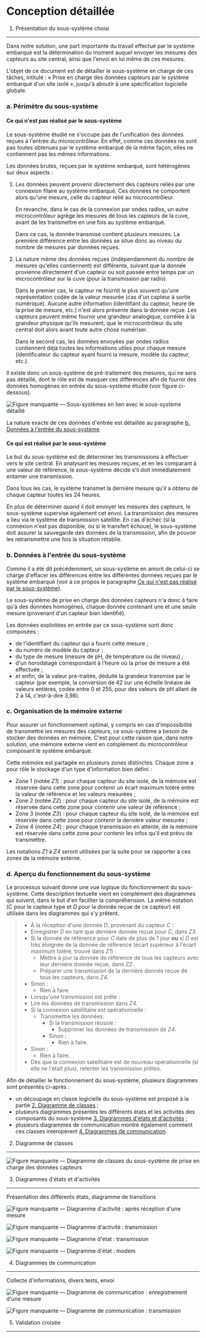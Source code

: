 Conception détaillée
====================


1. Présentation du sous-système choisi
--------------------------------------

Dans notre solution, une part importante du travail effectué par le système embarqué est la détermination du moment auquel envoyer les mesures des capteurs au site central, ainsi que l'envoi en lui même de ces mesures.

L'objet de ce document est de détailler le sous-système en charge de ces tâches, intitulé&nbsp;: «&nbsp;Prise en charge des données capteurs par le système embarqué d'un site isolé&nbsp;», jusqu'à aboutir à une spécification logicielle globale.


### a. Périmètre du sous-système ###

#### Ce qui n'est pas réalisé par le sous-système ####

Le sous-système étudié ne s'occupe pas de l'unification des données reçues à l'entrée du microcontrôleur. En effet, comme ces données ne sont pas toutes obtenues par le système embarqué de la même façon, elles ne contiennent pas les mêmes informations.

Les données brutes, reçues par le système embarqué, sont hétérogènes sur deux aspects&nbsp;:

1.  Les données peuvent provenir directement des capteurs reliés par une connexion filaire au système embarqué. Ces données ne comportent alors qu'une mesure, celle du capteur relié au microcontrôleur.

    En revanche, dans le cas de la connexion par ondes radios, un autre microcontrôleur agrège les mesures de tous les capteurs de la cuve, avant de les transmettre en une fois au système embarqué.

    Dans ce cas, la donnée transmise contient plusieurs mesures. La première différence entre les données se situe donc au niveau du nombre de mesures par données reçues.

2.  La nature même des données reçues (indépendamment du nombre de mesures qu'elles contiennent) est différente, suivant que la donnée provienne directement d'un capteur ou soit passée entre temps par un microcontrôleur sur la cuve (pour la transmission par radio).

    Dans le premier cas, le capteur ne fournit le plus souvent qu'une représentation codée de la valeur mesurée (cas d'un capteur à sortie numérique). Aucune autre information (identifiant du capteur, heure de la prise de mesure, etc.) n'est alors présente dans la donnée reçue. Les capteurs peuvent même fournir une grandeur analogique, corrélée à la grandeur physique qu'ils mesurent, que le microcontrôleur du site central doit alors avant toute autre chose numériser.

    Dans le second cas, les données envoyées par ondes radios contiennent déjà toutes les informations utiles pour chaque mesure (identificateur du capteur ayant fourni la mesure, modèle du capteur, etc.).

Il existe donc un sous-système de pré-traitement des mesures, qui ne sera pas détaillé, dont le rôle est de masquer ces différences afin de fournir des données homogènes en entrée du sous-système étudié (voir figure ci-dessous).

![Figure manquante&nbsp;&mdash; Sous-systèmes en lien avec le sous-système détaillé](../../raw/master/images/AdvancedConception/sous-systemes-en-lien-avec-le-sous-systeme-detaille.png "Sous-systèmes en lien avec le sous-système détaillé")

La nature exacte de ces données d'entrée est détaillée au paragraphe [b. Données à l'entrée du sous-système](#b-donnees-a-l-entree-du-sous-systeme).


#### Ce qui est réalisé par le sous-système ####

Le but du sous-système est de déterminer les transmissions à effectuer vers le site central. En analysant les mesures reçues, et en les comparant à une valeur de référence, le sous-système décide s'il doit immédiatement entamer une transmission.

Dans tous les cas, le système transmet la dernière mesure qu'il a obtenu de chaque capteur toutes les 24 heures.

En plus de déterminer quand il doit envoyer les mesures des capteurs, le sous-système supervise également cet envoi. La transmission des mesures a lieu via le système de transmission satellite. En cas d'échec (si la connexion n'est pas disponible, ou si le transfert échoue), le sous-système doit assurer la sauvegarde des données de la transmission, afin de pouvoir les retransmettre une fois la situation rétablie.


### b. Données à l'entrée du sous-système ###

Comme il a été dit précédemment, un sous-système en amont de celui-ci se charge d'effacer les différences entre les différentes données reçues par le système embarqué (voir à ce propos le paragraphe [Ce qui n'est pas réalisé par le sous-système](#ce-qui-n-est-pas-realise-par-le-sous-systeme)).

Le sous-système de prise en charge des données capteurs n'a donc à faire qu'à des données homogènes, chaque donnée contenant une et une seule mesure (provenant d'un capteur bien identifié).

Les données exploitées en entrée par ce sous-système sont donc composées&nbsp;:

- de l'identifiant du capteur qui a fourni cette mesure&nbsp;;
- du numéro de modèle du capteur&nbsp;;
- du type de mesure (mesure de pH, de température ou de niveau)&nbsp;;
- d'un horodatage correspondant à l'heure où la prise de mesure a été effectuée&nbsp;;
- et enfin, de la valeur pré-traitée, déduite la grandeur transmise par le capteur (par exemple, la conversion de 42 sur une échelle linéaire de valeurs entières, codée entre 0 et 255, pour des valeurs de pH allant de 2 à 14, c'est-à-dire 3,98).


### c. Organisation de la mémoire externe ###

Pour assurer un fonctionnement optimal, y compris en cas d'impossibilité de transmettre les mesures des capteurs, ce sous-système a besoin de stocker des données en mémoire. C'est pour cette raison que, dans notre solution, une mémoire externe vient en complément du microcontrôleur composant le système embarqué.

Cette mémoire est partagée en plusieurs zones distinctes. Chaque zone a pour rôle le stockage d'un type d'information bien défini&nbsp;:

- Zone 1 (notée _Z1_)&nbsp;: pour chaque capteur du site isolé, de la mémoire est réservée dans cette zone pour contenir un écart maximum toléré entre la valeur de référence et les valeurs mesurées&nbsp;;
- Zone 2 (notée _Z2_)&nbsp;: pour chaque capteur du site isolé, de la mémoire est réservée dans cette zone pour contenir une valeur de référence&nbsp;;
- Zone 3 (notée _Z3_)&nbsp;: pour chaque capteur du site isolé, de la mémoire est réservée dans cette zone pour contenir la dernière valeur mesurée&nbsp;;
- Zone 4 (notée _Z4_)&nbsp;: pour chaque transmission en attente, de la mémoire est réservée dans cette zone pour contenir les infos qu'il est prévu de transmettre.

Les notations _Z1_ à _Z4_ seront utilisées par la suite pour se rapporter à ces zones de la mémoire externe.


### d. Aperçu du fonctionnement du sous-système ###

Le processus suivant donne une vue logique du fonctionnement du sous-système. Cette description textuelle vient en complément des diagrammes qui suivent, dans le but d'en faciliter la compréhension. La même notation (_C_ pour le capteur type et _D_ pour la donnée reçue de ce capteur) est utilisée dans les diagrammes qui s'y prêtent.

> -   À la réception d'une donnée _D_, provenant du capteur _C_&nbsp;:
>    -   Enregistrer _D_ en tant que dernière donnée reçue pour _C_, dans _Z3_.
>    -   Si la donnée de référence pour _C_ date de plus de 1 jour __ou__ si _D_ est très éloignée de la donnée de référence (écart supérieur à l'écart maximum toléré, trouvé dans _Z1_)&nbsp;:
>        -   Mettre à jour la donnée de référence de tous les capteurs avec leur dernière donnée reçue, dans _Z2_.
>        -   Préparer une transmission de la dernière donnée reçue de tous les capteurs, dans _Z4_.
>    -   Sinon&nbsp;:
>        -   Rien à faire.
>-   Lorsqu'une transmission est prête&nbsp;:
>    -   Lire les données de transmission dans _Z4_.
>    -   Si la connexion satellitaire est opérationnelle&nbsp;:
>        -   Transmettre les données.
>            -   Si la transmission réussie&nbsp;:
>                -   Supprimer les données de transmission de _Z4_.
>            -   Sinon&nbsp;:
>                -   Rien à faire.
>    -   Sinon&nbsp;:
>        -   Rien à faire.
>-   Dès que la connexion satellitaire est de nouveau opérationnelle (si elle ne l'était plus), retenter les transmission prêtes.

Afin de détailler le fonctionnement du sous-système, plusieurs diagrammes sont présentés ci-après&nbsp;:

- un découpage en classe logicielle du sous-système est proposé à la partie [2. Diagramme de classes](#2-diagramme-de-classe)&nbsp;;
- plusieurs diagrammes présentes les différents états et les activités des composants du sous-système [3. Diagrammes d'états et d'activités](#3-diagrammes-d-etats-et-d-activites)&nbsp;;
- plusieurs diagrammes de communication montre également comment ces classes interopèrent [4. Diagrammes de communication](#4-diagrammes-de-communication).


2. Diagramme de classes
-----------------------

![Figure manquante&nbsp;&mdash; Diagramme de classes du sous-système de prise en charge des données capteurs](../../raw/master/images/AdvancedConception/diagramme-de-classes.png "Diagramme de classes du sous-système de prise en charge des données capteurs")


3. Diagrammes d'états et d'activités
------------------------------------

Présentation des différents états, diagramme de transitions

![Figure manquante&nbsp;&mdash; Diagramme d'activité&nbsp;: après réception d'une mesure](../../raw/master/images/AdvancedConception/da-apres-receptin-d-une-mesure.png "Diagramme d'activité&nbsp;: après réception d'une mesure")

![Figure manquante&nbsp;&mdash; Diagramme d'activité&nbsp;: transmission](../../raw/master/images/AdvancedConception/da-transmission.png "Diagramme d'activité&nbsp;: transmission")

![Figure manquante&nbsp;&mdash; Diagramme d'état&nbsp;: transmission](../../raw/master/images/AdvancedConception/de-transmission.png "Diagramme d'état&nbsp;: transmission")

![Figure manquante&nbsp;&mdash; Diagramme d'état&nbsp;: modem](../../raw/master/images/AdvancedConception/de-modem.png "Diagramme d'état&nbsp;: modem")


4. Diagrammes de communication
------------------------------
Collecte d'informations, divers tests, envoi

![Figure manquante&nbsp;&mdash; Diagramme de communication&nbsp;: enregistrement d'une mesure](../../raw/master/images/AdvancedConception/dc-enregistrement-d-une-mesure.png "Diagramme de communication&nbsp;: enregistrement d'une mesure")

![Figure manquante&nbsp;&mdash; Diagramme de communication&nbsp;: transmission](../../raw/master/images/AdvancedConception/dc-transmission.png "Diagramme de communication&nbsp;: transmission")


5. Validation croisée
---------------------
